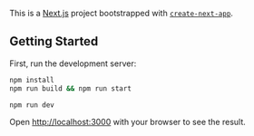 This is a [Next.js](https://nextjs.org/) project bootstrapped with [`create-next-app`](https://github.com/vercel/next.js/tree/canary/packages/create-next-app).

## Getting Started

First, run the development server:

```bash
npm install
npm run build && npm run start
```

```
npm run dev
```

Open [http://localhost:3000](http://localhost:3000) with your browser to see the result.

